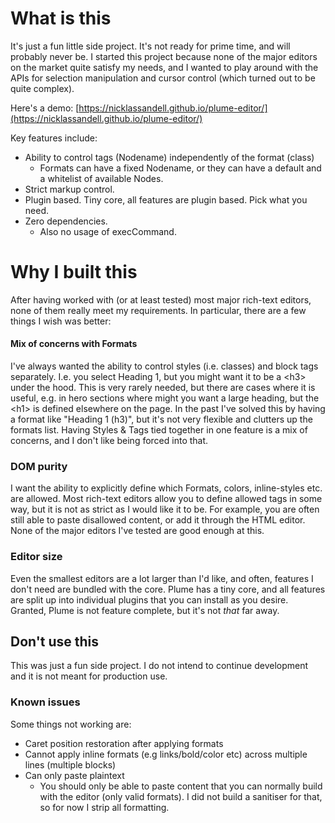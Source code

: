 # What is this
It's just a fun little side project. It's not ready for prime time, and will probably never be. I started this project because none of the major editors on the market quite satisfy my needs, and I wanted to play around with the APIs for selection manipulation and cursor control (which turned out to be quite complex).

Here's a demo: [https://nicklassandell.github.io/plume-editor/](https://nicklassandell.github.io/plume-editor/)

Key features include:
- Ability to control tags (Nodename) independently of the format (class)
    - Formats can have a fixed Nodename, or they can have a default and a whitelist of available Nodes.
- Strict markup control.
- Plugin based. Tiny core, all features are plugin based. Pick what you need.
- Zero dependencies.
    - Also no usage of execCommand.

# Why I built this
After having worked with (or at least tested) most major rich-text editors, none of them really meet my requirements. In particular, there are a few things I wish was better:

#### Mix of concerns with Formats
I've always wanted the ability to control styles (i.e. classes) and block tags separately. I.e. you select Heading 1, but you might want it to be a \<h3> under the hood. This is very rarely needed, but there are cases where it is useful, e.g. in hero sections where might you want a large heading, but the \<h1> is defined elsewhere on the page. In the past I've solved this by having a format like "Heading 1 (h3)", but it's not very flexible and clutters up the formats list. Having Styles & Tags tied together in one feature is a mix of concerns, and I don't like being forced into that.

### DOM purity
I want the ability to explicitly define which Formats, colors, inline-styles etc. are allowed. Most rich-text editors allow you to define allowed tags in some way, but it is not as strict as I would like it to be. For example, you are often still able to paste disallowed content, or add it through the HTML editor. None of the major editors I've tested are good enough at this.

### Editor size
Even the smallest editors are a lot larger than I'd like, and often, features I don't need are bundled with the core. Plume has a tiny core, and all features are split up into individual plugins that you can install as you desire. Granted, Plume is not feature complete, but it's not _that_ far away.


## Don't use this
This was just a fun side project. I do not intend to continue development and it is not meant for production use.

### Known issues
Some things not working are:
- Caret position restoration after applying formats
- Cannot apply inline formats (e.g links/bold/color etc) across multiple lines (multiple blocks)
- Can only paste plaintext
    - You should only be able to paste content that you can normally build with the editor (only valid formats). I did not build a sanitiser for that, so for now I strip all formatting.

